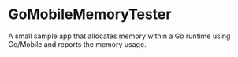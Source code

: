 # GoMobileMemoryTester
A small sample app that allocates memory within a Go runtime using Go/Mobile and reports the memory usage.
